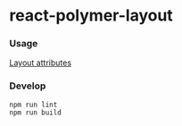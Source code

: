react-polymer-layout
===

### Usage

[Layout attributes](https://www.polymer-project.org/0.5/docs/polymer/layout-attrs.html)

### Develop

```
npm run lint
npm run build
```

